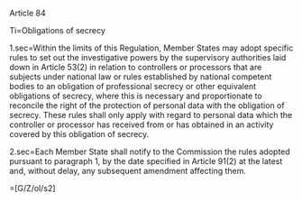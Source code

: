 Article 84

Ti=Obligations of secrecy

1.sec=Within the limits of this Regulation, Member States may adopt specific rules to set out the investigative powers by the supervisory authorities laid down in Article 53(2) in relation to controllers or processors that are subjects under national law or rules  established by national competent bodies to an obligation of professional secrecy or other equivalent obligations of secrecy, where this is necessary and proportionate to reconcile the right of the protection of personal data with the obligation of secrecy. These rules shall only apply with regard to personal data which the controller or processor has received from or has obtained in an activity covered by this obligation of secrecy.

2.sec=Each Member State shall notify to the Commission the rules adopted pursuant to paragraph 1, by the date specified in Article 91(2) at the latest and, without delay, any subsequent amendment affecting them.

=[G/Z/ol/s2]
